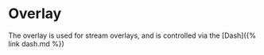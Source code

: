 # Overlay

The overlay is used for stream overlays, and is controlled via the [Dash]({% link dash.md %})
